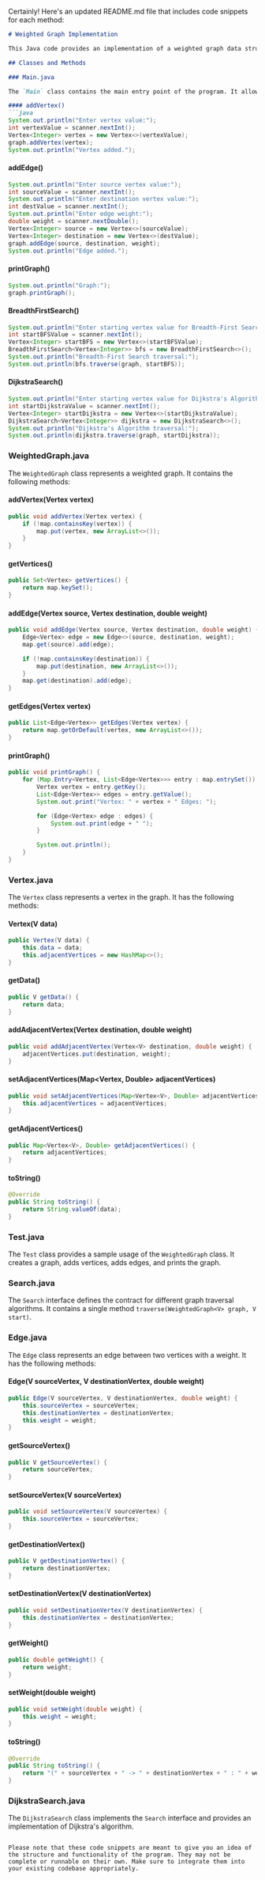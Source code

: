 Certainly! Here's an updated README.md file that includes code snippets for each method:

```markdown
# Weighted Graph Implementation

This Java code provides an implementation of a weighted graph data structure. It allows you to add vertices, add edges between vertices with weights, and perform various graph operations like printing the graph, performing breadth-first search, and Dijkstra's algorithm.

## Classes and Methods

### Main.java

The `Main` class contains the main entry point of the program. It allows the user to interact with the graph by choosing from a menu of options:

#### addVertex()
```java
System.out.println("Enter vertex value:");
int vertexValue = scanner.nextInt();
Vertex<Integer> vertex = new Vertex<>(vertexValue);
graph.addVertex(vertex);
System.out.println("Vertex added.");
```

#### addEdge()
```java
System.out.println("Enter source vertex value:");
int sourceValue = scanner.nextInt();
System.out.println("Enter destination vertex value:");
int destValue = scanner.nextInt();
System.out.println("Enter edge weight:");
double weight = scanner.nextDouble();
Vertex<Integer> source = new Vertex<>(sourceValue);
Vertex<Integer> destination = new Vertex<>(destValue);
graph.addEdge(source, destination, weight);
System.out.println("Edge added.");
```

#### printGraph()
```java
System.out.println("Graph:");
graph.printGraph();
```

#### BreadthFirstSearch()
```java
System.out.println("Enter starting vertex value for Breadth-First Search:");
int startBFSValue = scanner.nextInt();
Vertex<Integer> startBFS = new Vertex<>(startBFSValue);
BreadthFirstSearch<Vertex<Integer>> bfs = new BreadthFirstSearch<>();
System.out.println("Breadth-First Search traversal:");
System.out.println(bfs.traverse(graph, startBFS));
```

#### DijkstraSearch()
```java
System.out.println("Enter starting vertex value for Dijkstra's Algorithm:");
int startDijkstraValue = scanner.nextInt();
Vertex<Integer> startDijkstra = new Vertex<>(startDijkstraValue);
DijkstraSearch<Vertex<Integer>> dijkstra = new DijkstraSearch<>();
System.out.println("Dijkstra's Algorithm traversal:");
System.out.println(dijkstra.traverse(graph, startDijkstra));
```

### WeightedGraph.java

The `WeightedGraph` class represents a weighted graph. It contains the following methods:

#### addVertex(Vertex vertex)
```java
public void addVertex(Vertex vertex) {
    if (!map.containsKey(vertex)) {
        map.put(vertex, new ArrayList<>());
    }
}
```

#### getVertices()
```java
public Set<Vertex> getVertices() {
    return map.keySet();
}
```

#### addEdge(Vertex source, Vertex destination, double weight)
```java
public void addEdge(Vertex source, Vertex destination, double weight) {
    Edge<Vertex> edge = new Edge<>(source, destination, weight);
    map.get(source).add(edge);

    if (!map.containsKey(destination)) {
        map.put(destination, new ArrayList<>());
    }
    map.get(destination).add(edge);
}
```

#### getEdges(Vertex vertex)
```java
public List<Edge<Vertex>> getEdges(Vertex vertex) {
    return map.getOrDefault(vertex, new ArrayList<>());
}
```

#### printGraph()
```java
public void printGraph() {
    for (Map.Entry<Vertex, List<Edge<Vertex>>> entry : map.entrySet()) {
        Vertex vertex = entry.getKey();
        List<Edge<Vertex>> edges = entry.getValue();
        System.out.print("Vertex: " + vertex + " Edges: ");

        for (Edge<Vertex> edge : edges) {
            System.out.print(edge + " ");
        }

        System.out.println();
    }
}
```

### Vertex.java

The `Vertex` class represents a vertex in the graph. It has the following methods:



#### Vertex(V data)
```java
public Vertex(V data) {
    this.data = data;
    this.adjacentVertices = new HashMap<>();
}
```

#### getData()
```java
public V getData() {
    return data;
}
```

#### addAdjacentVertex(Vertex<V> destination, double weight)
```java
public void addAdjacentVertex(Vertex<V> destination, double weight) {
    adjacentVertices.put(destination, weight);
}
```

#### setAdjacentVertices(Map<Vertex<V>, Double> adjacentVertices)
```java
public void setAdjacentVertices(Map<Vertex<V>, Double> adjacentVertices) {
    this.adjacentVertices = adjacentVertices;
}
```

#### getAdjacentVertices()
```java
public Map<Vertex<V>, Double> getAdjacentVertices() {
    return adjacentVertices;
}
```

#### toString()
```java
@Override
public String toString() {
    return String.valueOf(data);
}
```

### Test.java

The `Test` class provides a sample usage of the `WeightedGraph` class. It creates a graph, adds vertices, adds edges, and prints the graph.

### Search.java

The `Search` interface defines the contract for different graph traversal algorithms. It contains a single method `traverse(WeightedGraph<V> graph, V start)`.

### Edge.java

The `Edge` class represents an edge between two vertices with a weight. It has the following methods:

#### Edge(V sourceVertex, V destinationVertex, double weight)
```java
public Edge(V sourceVertex, V destinationVertex, double weight) {
    this.sourceVertex = sourceVertex;
    this.destinationVertex = destinationVertex;
    this.weight = weight;
}
```

#### getSourceVertex()
```java
public V getSourceVertex() {
    return sourceVertex;
}
```

#### setSourceVertex(V sourceVertex)
```java
public void setSourceVertex(V sourceVertex) {
    this.sourceVertex = sourceVertex;
}
```

#### getDestinationVertex()
```java
public V getDestinationVertex() {
    return destinationVertex;
}
```

#### setDestinationVertex(V destinationVertex)
```java
public void setDestinationVertex(V destinationVertex) {
    this.destinationVertex = destinationVertex;
}
```

#### getWeight()
```java
public double getWeight() {
    return weight;
}
```

#### setWeight(double weight)
```java
public void setWeight(double weight) {
    this.weight = weight;
}
```

#### toString()
```java
@Override
public String toString() {
    return "(" + sourceVertex + " -> " + destinationVertex + " : " + weight + ")";
}
```

### DijkstraSearch.java

The `DijkstraSearch` class implements the `Search` interface and provides an implementation of Dijkstra's algorithm.
```

Please note that these code snippets are meant to give you an idea of the structure and functionality of the program. They may not be complete or runnable on their own. Make sure to integrate them into your existing codebase appropriately.

